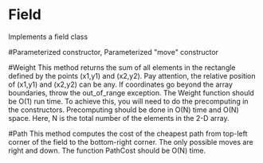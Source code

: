 # Field
Implements a field class

#Parameterized constructor, Parameterized "move" constructor

#Weight
This method returns the sum of all elements in the rectangle defined by the points (x1,y1) and (x2,y2).
Pay attention, the relative position of (x1,y1) and (x2,y2) can be any. If coordinates go beyond the array boundaries, 
throw the out_of_range exception. The Weight function should be O(1) run time. To achieve this, you will need to do 
the precomputing in the constructors. Precomputing should be done in O(N) time and O(N) space. Here, N is the total 
number of the elements in the 2-D array.

#Path
This method computes the cost of the cheapest path from top-left corner of the field to the bottom-right corner. 
The only possible moves are right and down. The function PathCost should be O(N) time.
